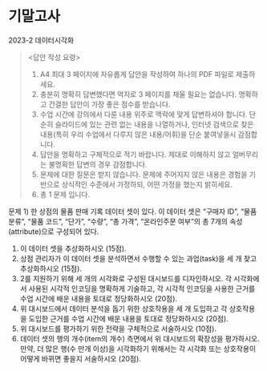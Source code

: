 # 기말고사

2023-2 데이터시각화

> <답안 작성 요령>
>
> 1. A4 최대 3 페이지에 자유롭게 답안을 작성하여 하나의 PDF 파일로 제출하세요.
> 2. 충분히 명확히 답변했다면 억지로 3 페이지를 채울 필요는 없습니다. 명확하고 간결한 답안이 가장 좋은 점수를 받습니다.
> 3. 수업 시간에 강의에서 다룬 내용 위주로 맥락에 맞게 답변하셔야 합니다. 단순히 슬라이드에 있는 관련 없는 내용을 나열하거나, 인터넷 검색으로 찾은 내용(특히 우리 수업에서 다루지 않은 내용/어휘)을 단순 붙여넣을시 감점합니다.
> 4. 답안을 명확하고 구체적으로 적기 바랍니다. 제대로 이해하지 않고 얼버무리는 불명확한 답변의 경우 감점합니다.
> 5. 문제에 대한 질문은 받지 않습니다. 문제에 주어지지 않은 내용은 경험을 기반으로 상식적인 수준에서 가정하되, 어떤 가정을 했는지 밝히세요.
> 6. 총 1 문제 입니다.

문제 1) 한 상점의 물품 판매 기록 데이터 셋이 있다. 이 데이터 셋은 “구매자 ID”, “물품 분류”, “물품 코드”, “단가”, “수량”, “총 가격”, “온라인주문 여부”의 총 7개의 속성(attribute)으로 구성되어 있다.

1. 이 데이터 셋을 추상화하시오 (15점).
2. 상점 관리자가 이 데이터 셋을 분석하면서 수행할 수 있는 과업(task)을 세 개 찾고 추상화하시오 (15점).
3. 2를 지원하기 위해 세 개의 시각화로 구성된 대시보드를 디자인하시오. 각 시각화에서 사용된 시각적 인코딩을 명확하게 기술하고, 각 시각적 인코딩을 사용한 근거를 수업 시간에 배운 내용을 토대로 정당화하시오 (20점).
4. 위 대시보드에서 데이터 분석을 돕기 위한 상호작용을 세 개 도입하고 각 상호작용을 도입한 근거를 수업 시간에 배운 내용을 토대로 정당화하시오 (20점).
5. 위 대시보드를 평가하기 위한 전략을 구체적으로 서술하시오 (10점).
6. 데이터 셋의 행의 개수(item의 개수) 측면에서 위 대시보드의 확장성을 평가하시오. 만약, 더 많은 행(수 만개 이상)을 시각화하기 위해서는 각 시각화 또는 상호작용이 어떻게 바뀌면 좋을지 서술하시오 (20점).
